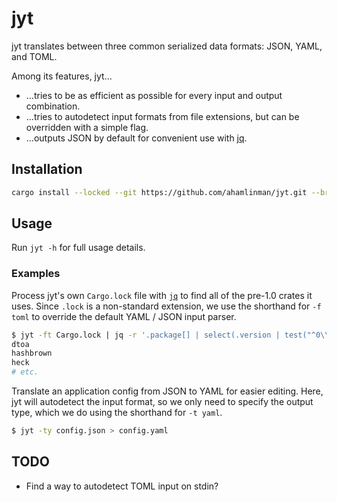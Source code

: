 # jyt

jyt translates between three common serialized data formats: JSON, YAML, and
TOML.

Among its features, jyt…

- …tries to be as efficient as possible for every input and output
  combination.
- …tries to autodetect input formats from file extensions, but can be
  overridden with a simple flag.
- …outputs JSON by default for convenient use with [jq][jq].

## Installation

```sh
cargo install --locked --git https://github.com/ahamlinman/jyt.git --branch main
```

## Usage

Run `jyt -h` for full usage details.

### Examples

Process jyt's own `Cargo.lock` file with [`jq`][jq] to find all of the
pre-1.0 crates it uses. Since `.lock` is a non-standard extension, we use the
shorthand for `-f toml` to override the default YAML / JSON input parser.

```sh
$ jyt -ft Cargo.lock | jq -r '.package[] | select(.version | test("^0\\.")).name'
dtoa
hashbrown
heck
# etc.
```

Translate an application config from JSON to YAML for easier editing. Here,
jyt will autodetect the input format, so we only need to specify the output
type, which we do using the shorthand for `-t yaml`.

```sh
$ jyt -ty config.json > config.yaml
```

[jq]: https://stedolan.github.io/jq/

## TODO

- Find a way to autodetect TOML input on stdin?
